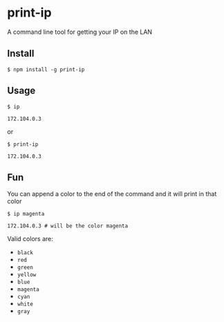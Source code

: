 # print-ip
A command line tool for getting your IP on the LAN

## Install
```shell
$ npm install -g print-ip
```

## Usage
```shell
$ ip

172.104.0.3
```
or
```shell
$ print-ip

172.104.0.3
```

## Fun
You can append a color to the end of the command and it will print in that color
```shell
$ ip magenta

172.104.0.3 # will be the color magenta
```
Valid colors are:
* `black`
* `red`
* `green`
* `yellow`
* `blue`
* `magenta`
* `cyan`
* `white`
* `gray`
